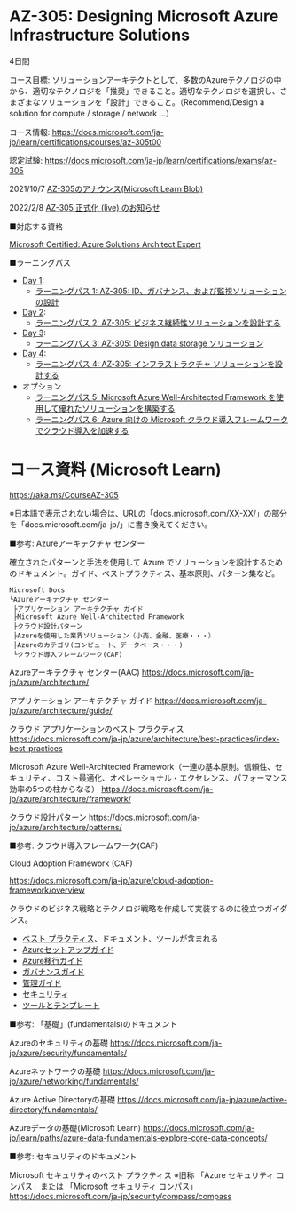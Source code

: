 # AZ-305: Designing Microsoft Azure Infrastructure Solutions

4日間

コース目標: ソリューションアーキテクトとして、多数のAzureテクノロジの中から、適切なテクノロジを「推奨」できること。適切なテクノロジを選択し、さまざまなソリューションを「設計」できること。（Recommend/Design a solution for compute / storage / network ...）

コース情報: https://docs.microsoft.com/ja-jp/learn/certifications/courses/az-305t00

認定試験: https://docs.microsoft.com/ja-jp/learn/certifications/exams/az-305

2021/10/7 [AZ-305のアナウンス(Microsoft Learn Blob)](https://techcommunity.microsoft.com/t5/microsoft-learn-blog/reimagining-the-azure-solutions-architect-expert-certification/ba-p/2813695)

2022/2/8 [AZ-305 正式化 (live) のお知らせ](https://techcommunity.microsoft.com/t5/microsoft-learn/now-live-exam-az-305-designing-microsoft-azure-infrastructure/m-p/3138200)

■対応する資格

[Microsoft Certified: Azure Solutions Architect Expert](https://docs.microsoft.com/ja-jp/learn/certifications/azure-solutions-architect/)

■ラーニングパス

- [Day 1](day1.md):
  - [ラーニングパス 1: AZ-305: ID、ガバナンス、および監視ソリューションの設計](lp01.md)
- [Day 2](day2.md):
  - [ラーニングパス 2: AZ-305: ビジネス継続性ソリューションを設計する](lp02.md)
- [Day 3](day3.md):
  - [ラーニングパス 3: AZ-305: Design data storage ソリューション](lp03.md)
- [Day 4](day4.md):
  - [ラーニングパス 4: AZ-305: インフラストラクチャ ソリューションを設計する](lp04.md)
- オプション
  - [ラーニングパス 5: Microsoft Azure Well-Architected Framework を使用して優れたソリューションを構築する](lp05.md)
  - [ラーニングパス 6: Azure 向けの Microsoft クラウド導入フレームワークでクラウド導入を加速する](lp06.md)

# コース資料 (Microsoft Learn)

https://aka.ms/CourseAZ-305

※日本語で表示されない場合は、URLの「docs.microsoft.com/XX-XX/」の部分を「docs.microsoft.com/ja-jp/」に書き換えてください。

■参考: Azureアーキテクチャ センター

確立されたパターンと手法を使用して Azure でソリューションを設計するためのドキュメント。ガイド、ベストプラクティス、基本原則、パターン集など。

```
Microsoft Docs
└Azureアーキテクチャ センター
 ├アプリケーション アーキテクチャ ガイド
 ├Microsoft Azure Well-Architected Framework
 ├クラウド設計パターン
 ├Azureを使用した業界ソリューション（小売、金融、医療・・・）
 ├Azureのカテゴリ(コンピュート、データベース・・・)
 └クラウド導入フレームワーク(CAF)
```

Azureアーキテクチャ センター(AAC)
https://docs.microsoft.com/ja-jp/azure/architecture/

アプリケーション アーキテクチャ ガイド
https://docs.microsoft.com/ja-jp/azure/architecture/guide/

クラウド アプリケーションのベスト プラクティス
https://docs.microsoft.com/ja-jp/azure/architecture/best-practices/index-best-practices

Microsoft Azure Well-Architected Framework（一連の基本原則。信頼性、セキュリティ、コスト最適化、オペレーショナル・エクセレンス、パフォーマンス効率の5つの柱からなる）
https://docs.microsoft.com/ja-jp/azure/architecture/framework/

クラウド設計パターン
https://docs.microsoft.com/ja-jp/azure/architecture/patterns/

■参考: クラウド導入フレームワーク(CAF)

Cloud Adoption Framework (CAF)

https://docs.microsoft.com/ja-jp/azure/cloud-adoption-framework/overview

クラウドのビジネス戦略とテクノロジ戦略を作成して実装するのに役立つガイダンス。

- [ベスト プラクティス](https://docs.microsoft.com/ja-jp/azure/cloud-adoption-framework/ready/azure-best-practices/)、ドキュメント、ツールが含まれる
- [Azureセットアップガイド](https://docs.microsoft.com/ja-jp/azure/cloud-adoption-framework/ready/azure-setup-guide/)
- [Azure移行ガイド](https://docs.microsoft.com/ja-jp/azure/cloud-adoption-framework/migrate/azure-migration-guide/?tabs=MigrationTools)
- [ガバナンスガイド](https://docs.microsoft.com/ja-jp/azure/cloud-adoption-framework/govern/)
- [管理ガイド](https://docs.microsoft.com/ja-jp/azure/cloud-adoption-framework/manage/)
- [セキュリティ](https://docs.microsoft.com/ja-jp/azure/cloud-adoption-framework/secure/)
- [ツールとテンプレート](https://docs.microsoft.com/ja-jp/azure/cloud-adoption-framework/resources/tools-templates)


■参考: 「基礎」(fundamentals)のドキュメント

Azureのセキュリティの基礎
https://docs.microsoft.com/ja-jp/azure/security/fundamentals/

Azureネットワークの基礎
https://docs.microsoft.com/ja-jp/azure/networking/fundamentals/

Azure Active Directoryの基礎
https://docs.microsoft.com/ja-jp/azure/active-directory/fundamentals/

Azureデータの基礎(Microsoft Learn)
https://docs.microsoft.com/ja-jp/learn/paths/azure-data-fundamentals-explore-core-data-concepts/

■参考: セキュリティのドキュメント

Microsoft セキュリティのベスト プラクティス ※旧称 「Azure セキュリティ コンパス」または 「Microsoft セキュリティ コンパス」
https://docs.microsoft.com/ja-jp/security/compass/compass

<!--
■参考: Student Materials

https://aka.ms/AZ-305StudentMaterials

AZ-305関連のMicrosoft Learnコレクション。

-->